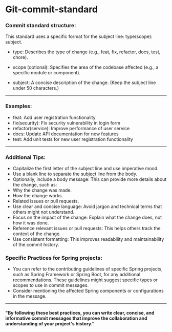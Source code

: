 # Git-commit-standard

### Commit standard structure: 
This standard uses a specific format for the subject line: type(scope): subject. 

- type: Describes the type of change (e.g., feat, fix, refactor, docs, test, chore).  

- scope (optional): Specifies the area of the codebase affected (e.g., a specific module or component).  

- subject: A concise description of the change.
  (Keep the subject line under 50 characters.)  
___

### Examples:

- feat: Add user registration functionality
- fix(security): Fix security vulnerability in login form
- refactor(service): Improve performance of user service
- docs: Update API documentation for new features
- test: Add unit tests for new user registration functionality
___
### Additional Tips:

- Capitalize the first letter of the subject line and use imperative mood.
- Use a blank line to separate the subject line from the body.
- Optionally, include a body message: This can provide more details about the change, such as:
- Why the change was made.
- How the change works.
- Related issues or pull requests.
- Use clear and concise language: Avoid jargon and technical terms that others might not understand.
- Focus on the impact of the change: Explain what the change does, not how it was done.
- Reference relevant issues or pull requests: This helps others track the context of the change.
- Use consistent formatting: This improves readability and maintainability of the commit history.

### Specific Practices for Spring projects:

- You can refer to the contributing guidelines of specific Spring projects, such as Spring Framework or Spring Boot, for any additional recommendations. These guidelines might suggest specific types or scopes to use in commit messages.
- Consider mentioning the affected Spring components or configurations in the message.
___
#### "By following these best practices, you can write clear, concise, and informative commit messages that improve the collaboration and understanding of your project's history."